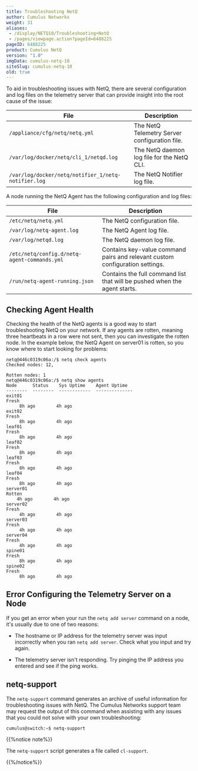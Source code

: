 ```yaml
---
title: Troubleshooting NetQ
author: Cumulus Networks
weight: 31
aliases:
 - /display/NETQ10/Troubleshooting+NetQ
 - /pages/viewpage.action?pageId=6488225
pageID: 6488225
product: Cumulus NetQ
version: "1.0"
imgData: cumulus-netq-10
siteSlug: cumulus-netq-10
old: true
---
```

To aid in troubleshooting issues with NetQ, there are several
configuration and log files on the telemetry server that can provide
insight into the root cause of the issue:

| File                                                | Description                                   |
| --------------------------------------------------- | --------------------------------------------- |
| `/appliance/cfg/netq/netq.yml`                      | The NetQ Telemetry Server configuration file. |
| `/var/log/docker/netq/cli_1/netqd.log`              | The NetQ daemon log file for the NetQ CLI.    |
| `/var/log/docker/netq/notifier_1/netq-notifier.log` | The NetQ Notifier log file.                   |

A node running the NetQ Agent has the following configuration and log
files:

| File                                         | Description                                                                  |
| -------------------------------------------- | ---------------------------------------------------------------------------- |
| `/etc/netq/netq.yml`                         | The NetQ configuration file.                                                 |
| `/var/log/netq-agent.log`                    | The NetQ Agent log file.                                                     |
| `/var/log/netqd.log`                         | The NetQ daemon log file.                                                    |
| `/etc/netq/config.d/netq-agent-commands.yml` | Contains key-value command pairs and relevant custom configuration settings. |
| `/run/netq-agent-running.json`               | Contains the full command list that will be pushed when the agent starts.    |

## Checking Agent Health</span>

Checking the health of the NetQ agents is a good way to start
troubleshooting NetQ on your network. If any agents are rotten, meaning
three heartbeats in a row were not sent, then you can investigate the
rotten node. In the example below, the NetQ Agent on server01 is rotten,
so you know where to start looking for problems:

<div class="confbox panel">

<div class="panel-content">

    netq@446c0319c06a:/$ netq check agents     
    Checked nodes: 12,    
         
    Rotten nodes: 1    
    netq@446c0319c06a:/$ netq show agents 
    Node      Status    Sys Uptime    Agent Uptime
    --------  --------  ------------  --------------
    exit01        
    Fresh    
         8h ago        4h ago
    exit02        
    Fresh    
         8h ago        4h ago
    leaf01        
    Fresh    
         8h ago        4h ago
    leaf02        
    Fresh    
         8h ago        4h ago
    leaf03        
    Fresh    
         8h ago        4h ago
    leaf04        
    Fresh    
         8h ago        4h ago
    server01      
    Rotten    
        4h ago        4h ago
    server02      
    Fresh    
         4h ago        4h ago
    server03      
    Fresh    
         4h ago        4h ago
    server04      
    Fresh    
         4h ago        4h ago
    spine01       
    Fresh    
         8h ago        4h ago
    spine02       
    Fresh    
         8h ago        4h ago

</div>

</div>

## Error Configuring the Telemetry Server on a Node</span>

If you get an error when your run the `netq add server` command on a
node, it's usually due to one of two reasons:

  - The hostname or IP address for the telemetry server was input
    incorrectly when you ran `netq add server`. Check what you input and
    try again.

  - The telemetry server isn't responding. Try pinging the IP address
    you entered and see if the ping works.

## netq-support</span>

The `netq-support` command generates an archive of useful information
for troubleshooting issues with NetQ. The Cumulus Networks support team
may request the output of this command when assisting with any issues
that you could not solve with your own troubleshooting:

    cumulus@switch:~$ netq-support

{{%notice note%}}

The `netq-support` script generates a file called `cl-support`.

{{%/notice%}}
